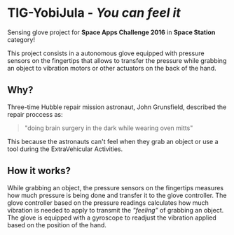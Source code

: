 # TIG-YobiJula - *You can feel it*
Sensing glove project for **Space Apps Challenge 2016** in **Space Station** category!

This project consists in a autonomous glove equipped with pressure sensors on the fingertips that allows to transfer the pressure while grabbing an object to vibration motors or other actuators on the back of the hand.

## Why?

Three-time Hubble repair mission astronaut, John Grunsfield, described the repair proccess as:

> "doing brain surgery in the dark while wearing oven mitts"

This because the astronauts can't feel when they grab an object or use a tool during the ExtraVehicular Activities.

## How it works?

While grabbing an object, the pressure sensors on the fingertips measures how much pressure is being done and transfer it to the glove controller. The glove controller based on the pressure readings calculates how much vibration is needed to apply to transmit the *"feeling"* of grabbing an object. The glove is equipped with a gyroscope to readjust the vibration applied based on the position of the hand.
